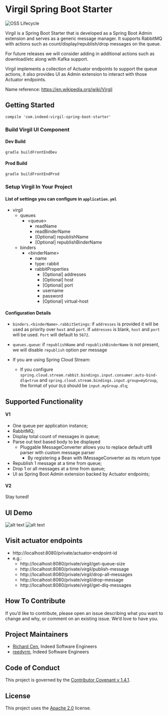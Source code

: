 # Virgil Spring Boot Starter

![OSS Lifecycle](https://img.shields.io/osslifecycle/indeedeng/virgil-spring-boot-starter.svg)

Virgil is a Spring Boot Starter that is developed as a Spring Boot Admin extension and serves as a generic message
manager. It supports RabbitMQ with actions such as count/display/republish/drop messages on the queue.

For future releases we will consider adding in additional actions such as download/etc along with Kafka support.

Virgil implements a collection of Actuator endpoints to support the queue actions, it also provides UI as Admin
extension to interact with those Actuator endpoints.

Name reference: https://en.wikipedia.org/wiki/Virgil

## Getting Started

```
compile 'com.indeed:virgil-spring-boot-starter'
```

### Build Virgil UI Component

#### Dev Build
```
gradle buildFrontEndDev
```

#### Prod Build
```
gradle buildFrontEndProd
```

### Setup Virgil In Your Project

#### List of settings you can configure in `application.yml`
* virgil
    * queues
        * \<queue\>
            * readName
            * readBinderName
            * [Optional] republishName
            * [Optional] republishBinderName
    * binders
        * \<binderName\>
            * name
            * type: rabbit
            * rabbitProperties
                * [Optional] addresses
                * [Optional] host
                * [Optional] port
                * username
                * password
                * [Optional] virtual-host

#### Configuration Details
* `binders.<binderName>.rabbitSetings`: if `addresses` is provided it will be used as priority over `host` and `port`.
If `addresses` is blank, `host` and `port` will be used. `Port` will default to `5672`.

* `queues.queue`: if `republishName` and `republishBinderName` is not present, we will disable `republish` option
per message


* If you are using Spring Cloud Stream:
  * If you configure `spring.cloud.stream.rabbit.bindings.input.consumer.auto-bind-dlq=true` and
  `spring.cloud.stream.bindings.input.group=myGroup`, the format of your `DLQ`
  should be `input.myGroup.dlq`;

## Supported Functionality
#### V1
* One queue per application instance;
* RabbitMQ;
* Display total count of messages in queue;
* Parse out text based body to be displayed
    * Pluggable MessageConverter allows you to replace default utf8 parser with custom message parser
        * By registering a Bean with IMessageConverter as its return type
* Republish 1 message at a time from queue;
* Drop 1 or all messages at a time from queue;
* UI as Spring Boot Admin extension backed by Actuator endpoints;

#### V2
Stay tuned!

## UI Demo
![alt text](https://github.com/indeedeng/virgil-spring-boot-starter/blob/master/images/home.png "Spring Boot Admin UI")
![alt text](https://github.com/indeedeng/virgil-spring-boot-starter/blob/master/images/virgil.png "Virgil UI")

## Visit actuator endpoints
* http://localhost:8080/private/actuator-endpoint-id
* e.g.:
  * http://localhost:8080/private/virgil/get-queue-size
  * http://localhost:8080/private/virgil/publish-message
  * http://localhost:8080/private/virgil/drop-all-messages
  * http://localhost:8080/private/virgil/drop-message
  * http://localhost:8080/private/virgil/get-dlq-messages

## How To Contribute

If you’d like to contribute, please open an issue describing what you want to change and why, or comment on an existing issue. We’d love to have you.

## Project Maintainers

* [Richard Cen](https://github.com/RichardCen), Indeed Software Engineers
* [reedyrm](https://github.com/reedyrm), Indeed Software Engineers


## Code of Conduct
This project is governed by the [Contributor Covenant v 1.4.1](CODE_OF_CONDUCT.md).

## License
This project uses the [Apache 2.0](LICENSE) license.
